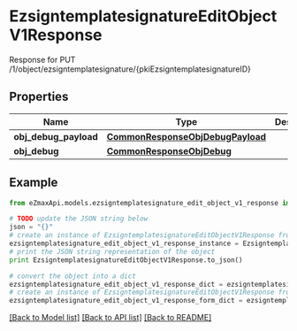 # EzsigntemplatesignatureEditObjectV1Response

Response for PUT /1/object/ezsigntemplatesignature/{pkiEzsigntemplatesignatureID}

## Properties
Name | Type | Description | Notes
------------ | ------------- | ------------- | -------------
**obj_debug_payload** | [**CommonResponseObjDebugPayload**](CommonResponseObjDebugPayload.md) |  | 
**obj_debug** | [**CommonResponseObjDebug**](CommonResponseObjDebug.md) |  | [optional] 

## Example

```python
from eZmaxApi.models.ezsigntemplatesignature_edit_object_v1_response import EzsigntemplatesignatureEditObjectV1Response

# TODO update the JSON string below
json = "{}"
# create an instance of EzsigntemplatesignatureEditObjectV1Response from a JSON string
ezsigntemplatesignature_edit_object_v1_response_instance = EzsigntemplatesignatureEditObjectV1Response.from_json(json)
# print the JSON string representation of the object
print EzsigntemplatesignatureEditObjectV1Response.to_json()

# convert the object into a dict
ezsigntemplatesignature_edit_object_v1_response_dict = ezsigntemplatesignature_edit_object_v1_response_instance.to_dict()
# create an instance of EzsigntemplatesignatureEditObjectV1Response from a dict
ezsigntemplatesignature_edit_object_v1_response_form_dict = ezsigntemplatesignature_edit_object_v1_response.from_dict(ezsigntemplatesignature_edit_object_v1_response_dict)
```
[[Back to Model list]](../README.md#documentation-for-models) [[Back to API list]](../README.md#documentation-for-api-endpoints) [[Back to README]](../README.md)


